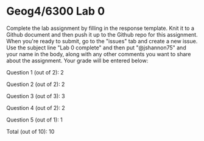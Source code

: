 # Geog4/6300 Lab 0

Complete the lab assignment by filling in the response template. Knit it to a Github document and then push it up to the Github repo for this assignment. When you're ready to submit, go to the "issues" tab and create a new issue. Use the subject line "Lab 0 complete" and then put "@jshannon75" and your name in the body, along with any other comments you want to share about the assignment. Your grade will be entered below:

Question 1 (out of 2): 2<p>
Question 2 (out of 2): 2<p>
Question 3 (out of 3): 3<p>
Question 4 (out of 2): 2<p>
Question 5 (out of 1): 1<p>
<p>
Total (out of 10): 10
